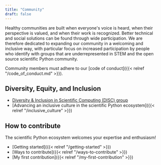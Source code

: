 ```yaml
---
title: "Community"
draft: false
---
```


Healthy communities are built when everyone's voice is heard,
when their perspective is valued, and when their work is recognized.
Better technical and social solutions can be found through wide participation.
We are therefore dedicated to expanding our community in a welcoming and inclusive way,
with particular focus on increased participation by people who identify with groups that are
underrepresented in STEM and the open source scientific Python community.

Community members must adhere to our [code of conduct]({{< relref "/code_of_conduct.md" >}}).

## Diversity, Equity, and Inclusion

- [Diversity & Inclusion in Scientific Computing (DISC) group](https://numfocus.org/programs/diversity-inclusion)
- [Advancing an inclusive culture in the scientific Python ecosystem]({{< relref "/inclusive_culture" >}})

## How to contribute

The scientific Python ecosystem welcomes your expertise and enthusiasm!

- [Getting started]({{< relref "/getting-started" >}})
- [Ways to contribute]({{< relref "/ways-to-contribute" >}})
- [My first contribution]({{< relref "/my-first-contribution" >}})
